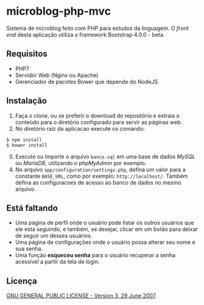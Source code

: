 # microblog-php-mvc

Sistema de microblog feito com PHP para estudos da linguagem.
O _front end_ desta aplicação utiliza o framework Bootstrap 4.0.0 - beta.

## Requisitos

+ PHP7
+ Servidor Web (Nginx ou Apache)
+ Gerenciador de pacotes Bower que depende do NodeJS

## Instalação

1. Faça o clone, ou se preferir o download do repositório e extraía o conteúdo para o diretório configurado para servir as páginas web.
2. No diretório raiz da aplicacao execute os comando:

```
$ npm install
$ bower install
```

3. Execute ou Importe o arquivo `banco.sql` em uma base de dados _MySQL_ ou _MariaDB_, utilizando o _phpMyAdmin_ por exemplo.
4. No arquivo `app/configuration/settings.php`, defina um valor para a constante `BASE_URL`, como por exemplo: `http://localhost/`. Também defina as configuracoes de acesso ao banco de dados no mesmo arquivo.

## Está faltando

+ Uma página de perfil onde o usuário pode listar os outros usuários que ele está seguindo, e também, se desejar, clicar em um botão para deixar de seguir um desses usuários.
+ Uma página de configurações onde o usuário possa alterar seu nome e sua senha.
+ Uma função **esqueceu senha** para o usuário recuperar a senha acessível a partir da tela de login.

## Licença

[GNU GENERAL PUBLIC LICENSE - Version 3, 29 June 2007](https://github.com/getuliovinicius/micro-blog-php/blob/master/LICENSE).